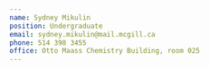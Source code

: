 ```yaml
---
name: Sydney Mikulin
position: Undergraduate
email: sydney.mikulin@mail.mcgill.ca
phone: 514 398 3455
office: Otto Maass Chemistry Building, room 025
---
```

